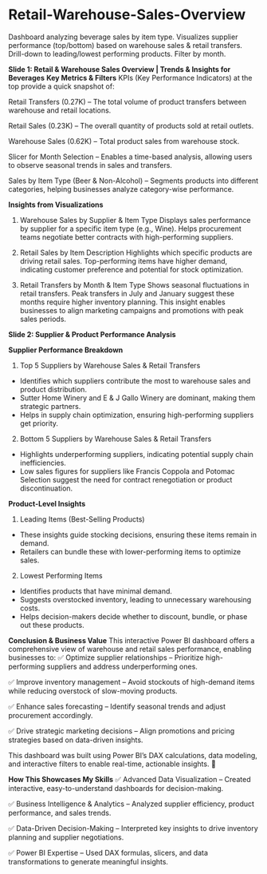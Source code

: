 # Retail-Warehouse-Sales-Overview
Dashboard analyzing beverage sales by item type.  Visualizes supplier performance (top/bottom) based on warehouse sales &amp; retail transfers.  Drill-down to leading/lowest performing products.  Filter by month.

**Slide 1: Retail & Warehouse Sales Overview | Trends & Insights for Beverages**
**Key Metrics & Filters**
KPIs (Key Performance Indicators) at the top provide a quick snapshot of:

Retail Transfers (0.27K) – The total volume of product transfers between warehouse and retail locations.

Retail Sales (0.23K) – The overall quantity of products sold at retail outlets.

Warehouse Sales (0.62K) – Total product sales from warehouse stock.

Slicer for Month Selection – Enables a time-based analysis, allowing users to observe seasonal trends in sales and transfers.

Sales by Item Type (Beer & Non-Alcohol) – Segments products into different categories, helping businesses analyze category-wise performance.

**Insights from Visualizations**
1. Warehouse Sales by Supplier & Item Type
Displays sales performance by supplier for a specific item type (e.g., Wine).
Helps procurement teams negotiate better contracts with high-performing suppliers.

2. Retail Sales by Item Description
Highlights which specific products are driving retail sales.
Top-performing items have higher demand, indicating customer preference and potential for stock optimization.

3. Retail Transfers by Month & Item Type
Shows seasonal fluctuations in retail transfers.
Peak transfers in July and January suggest these months require higher inventory planning.
This insight enables businesses to align marketing campaigns and promotions with peak sales periods.

**Slide 2: Supplier & Product Performance Analysis**

**Supplier Performance Breakdown**
1. Top 5 Suppliers by Warehouse Sales & Retail Transfers
- Identifies which suppliers contribute the most to warehouse sales and product distribution.
- Sutter Home Winery and E & J Gallo Winery are dominant, making them strategic partners.
- Helps in supply chain optimization, ensuring high-performing suppliers get priority.
  
2. Bottom 5 Suppliers by Warehouse Sales & Retail Transfers
- Highlights underperforming suppliers, indicating potential supply chain inefficiencies.
- Low sales figures for suppliers like Francis Coppola and Potomac Selection suggest the need for contract renegotiation or product discontinuation.

 **Product-Level Insights**
1. Leading Items (Best-Selling Products)
- These insights guide stocking decisions, ensuring these items remain in demand.
- Retailers can bundle these with lower-performing items to optimize sales.
2. Lowest Performing Items
- Identifies products that have minimal demand.
- Suggests overstocked inventory, leading to unnecessary warehousing costs.
- Helps decision-makers decide whether to discount, bundle, or phase out these products.

**Conclusion & Business Value**
This interactive Power BI dashboard offers a comprehensive view of warehouse and retail sales performance, enabling businesses to:
✅ Optimize supplier relationships – Prioritize high-performing suppliers and address underperforming ones.

✅ Improve inventory management – Avoid stockouts of high-demand items while reducing overstock of slow-moving products.

✅ Enhance sales forecasting – Identify seasonal trends and adjust procurement accordingly.

✅ Drive strategic marketing decisions – Align promotions and pricing strategies based on data-driven insights.

This dashboard was built using Power BI’s DAX calculations, data modeling, and interactive filters to enable real-time, actionable insights. 🚀

**How This Showcases My Skills**
✅ Advanced Data Visualization – Created interactive, easy-to-understand dashboards for decision-making.

✅ Business Intelligence & Analytics – Analyzed supplier efficiency, product performance, and sales trends.

✅ Data-Driven Decision-Making – Interpreted key insights to drive inventory planning and supplier negotiations.

✅ Power BI Expertise – Used DAX formulas, slicers, and data transformations to generate meaningful insights.
